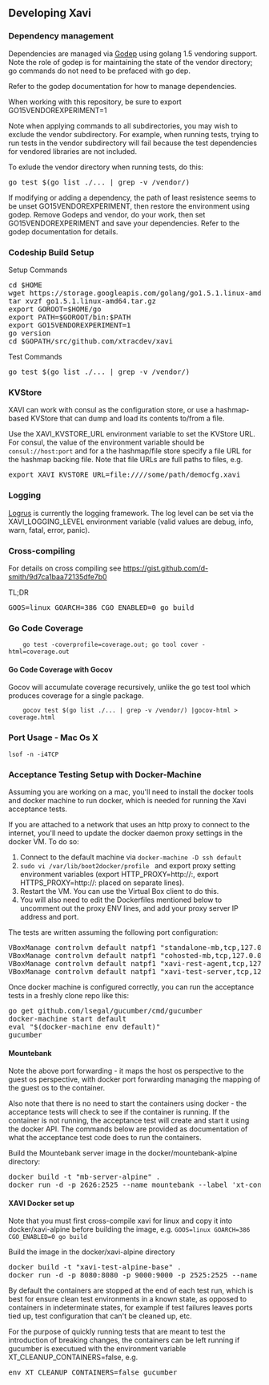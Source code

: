 ## Developing Xavi

### Dependency management

Dependencies are managed via [Godep](https://github.com/tools/godep) using golang 1.5 vendoring support. Note the
role of godep is for maintaining the state of the vendor directory; go commands do not need to be
prefaced with go dep.

Refer to the godep documentation for how to manage dependencies.

When working with this repository, be sure to export GO15VENDOREXPERIMENT=1

Note when applying commands to all subdirectories, you may wish to exclude the vendor subdirectory. For example,
when running tests, trying to run tests in the vendor subdirectory will fail because the test dependencies for
vendored libraries are not included.

To exlude the vendor directory when running tests, do this:

<pre>
go test $(go list ./... | grep -v /vendor/)
</pre>

If modifying or adding a dependency, the path of least resistence seems to be unset GO15VENDOREXPERIMENT, then restore
the environment using godep. Remove Godeps and vendor, do your work, then set GO15VENDOREXPERIMENT and save your 
dependencies. Refer to the godep documentation for details.


### Codeship Build Setup

Setup Commands

<pre>
cd $HOME
wget https://storage.googleapis.com/golang/go1.5.1.linux-amd64.tar.gz
tar xvzf go1.5.1.linux-amd64.tar.gz
export GOROOT=$HOME/go
export PATH=$GOROOT/bin:$PATH
export GO15VENDOREXPERIMENT=1
go version
cd $GOPATH/src/github.com/xtracdev/xavi
</pre>

Test Commands

<pre>
go test $(go list ./... | grep -v /vendor/)
</pre>


### KVStore

XAVI can work with consul as the configuration store, or use a hashmap-based KVStore that can dump and load its
contents to/from a file.

Use the XAVI_KVSTORE_URL environment variable to set the KVStore URL. For consul, the value of the environment
variable should be `consul://host:port` and for a the hashmap/file store specify a file URL for the hashmap backing
file. Note that file URLs are full paths to files, e.g.

<pre>
export XAVI_KVSTORE_URL=file:////some/path/democfg.xavi
</pre>



### Logging

[Logrus](https://github.com/Sirupsen/logrus) is currently the logging framework. The log level can be set
via the XAVI_LOGGING_LEVEL environment variable (valid values are debug, info, warn, fatal, error, panic).



### Cross-compiling

For details on cross compiling see https://gist.github.com/d-smith/9d7ca1baa72135dfe7b0

TL;DR

<pre>
GOOS=linux GOARCH=386 CGO_ENABLED=0 go build
</pre>



### Go Code Coverage

		go test -coverprofile=coverage.out; go tool cover -html=coverage.out
		
#### Go Code Coverage with Gocov

Gocov will accumulate coverage recursively, unlike the go test tool which produces coverage for a single
package.

        gocov test $(go list ./... | grep -v /vendor/) |gocov-html > coverage.html

### Port Usage - Mac Os X  

	lsof -n -i4TCP

### Acceptance Testing Setup with Docker-Machine

Assuming you are working on a mac, you'll need to install the docker tools and docker machine
to run docker, which is needed for running the Xavi acceptance tests.

If you are attached to a network that uses an http proxy to connect to the internet, you'll need
to update the docker daemon proxy settings in the docker VM. To do so:

1. Connect to the default machine via `docker-machine -D ssh default`
2. `sudo vi /var/lib/boot2docker/profile ` and export proxy setting environment variables
(export HTTP_PROXY=http://<proxy host>:<proxy port>, export HTTPS_PROXY=http://<proxy host>:<proxy port>
placed on separate lines).
3. Restart the VM. You can use the Virtual Box client to do this.
4. You will also need to edit the Dockerfiles mentioned below to uncomment out the proxy ENV
lines, and add your proxy server IP address and port.

The tests are written assuming the following port configuration:

<pre>
VBoxManage controlvm default natpf1 "standalone-mb,tcp,127.0.0.1,3636,,2626"
VBoxManage controlvm default natpf1 "cohosted-mb,tcp,127.0.0.1,3535,,2525"
VBoxManage controlvm default natpf1 "xavi-rest-agent,tcp,127.0.0.1,8080,,8080"
VBoxManage controlvm default natpf1 "xavi-test-server,tcp,127.0.0.1,9000,,9000"
</pre>

Once docker machine is configured correctly, you can run the acceptance tests in a freshly clone repo like this:

<pre>
go get github.com/lsegal/gucumber/cmd/gucumber
docker-machine start default
eval "$(docker-machine env default)"
gucumber
</pre>

#### Mountebank

Note the above port forwarding - it maps the host os perspective to the guest os
perspective, with docker port forwarding managing the mapping of the guest os to the
container. 

Also note that there is no need to start the containers using docker - the acceptance tests will
check to see if the container is running. If the container is not running, the acceptance test will
create and start it using the docker API. The commands below are provided as documentation of what the
acceptance test code does to run the containers.

Build the Mountebank server image in the docker/mountebank-alpine directory:

<pre>
docker build -t "mb-server-alpine" .
docker run -d -p 2626:2525 --name mountebank --label 'xt-container-type=atest-mb' mb-server-alpine
</pre>

#### XAVI Docker set up

Note that you must first cross-compile xavi for linux and copy it into docker/xavi-alpine 
before building the image, e.g. `GOOS=linux GOARCH=386 CGO_ENABLED=0 go build`

Build the image in the docker/xavi-alpine directory

<pre>
docker build -t "xavi-test-alpine-base" .
docker run -d -p 8080:8080 -p 9000:9000 -p 2525:2525 --name xavi-docker --label 'xt-container-type=atest-xavi' --link mountebank:mbhost xavi-test-alpine-base
</pre>


By default the containers are stopped at the end of each test run, which is best for ensure clean test environments in
a known state, as opposed to containers in indeterminate states, for example if test failures leaves ports tied up,
test configuration that can't be cleaned up, etc.

For the purpose of quickly running tests that are meant to test the introduction of breaking changes, the containers
can be left running if gucumber is executued with the environment variable XT_CLEANUP_CONTAINERS=false, e.g.

<pre>
env XT_CLEANUP_CONTAINERS=false gucumber
</pre>
